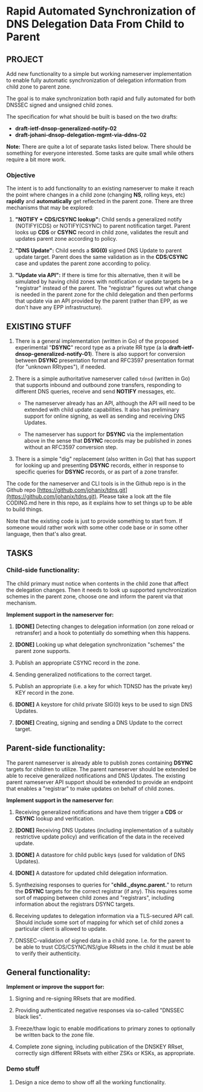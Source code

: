 # Rapid Automated Synchronization of DNS Delegation Data From Child to Parent


## PROJECT

Add new functionality to a simple but working nameserver implementation to
enable fully automatic synchronization of delegation information
from child zone to parent zone.

The goal is to make synchronization both rapid and fully automated for
both DNSSEC signed and unsigned child zones.

The specification for what should be built is based on the two drafts:

- **draft-ietf-dnsop-generalized-notify-02**
- **draft-johani-dnsop-delegation-mgmt-via-ddns-02**

**Note:** There are quite a lot of separate tasks listed below. There
should be something for everyone interested. Some tasks are quite
small while others require a bit more work.

### Objective

The intent is to add functionality to an existing nameserver to make
it reach the point where changes in a child zone (changing **NS**,
rolling keys, etc) **rapidly** and **automatically** get reflected
in the parent zone. There are three mechanisms that may be explored:

1. **"NOTIFY + CDS/CSYNC lookup":** Child sends a generalized notify
  (NOTIFY(CDS) or NOTIFY(CSYNC) to parent notification target. Parent
  looks up **CDS** or **CSYNC** record in child zone, validates the
  result and updates parent zone according to policy.

2. **"DNS Update":** Child sends a **SIG(0)** signed DNS Update
  to parent update target. Parent does the same validation as in the
  **CDS**/**CSYNC** case and updates the parent zone according to
  policy.

3. **"Update via API":** If there is time for this alternative, then it
  will be simulated by having child zones with notification or update
  targets be a "registrar" instead of the parent. The "registrar" figures
  out what change is needed in the parent zone for the child delegation
  and then performs that update via an API provided by the parent (rather
  than EPP, as we don't have any EPP infrastructure).

## EXISTING STUFF

1. There is a general implementation (written in Go) of the proposed
  experimental "**DSYNC**" record type as a private RR type (a la
  **draft-ietf-dnsop-generalized-notify-01**). There is also
  support for conversion between **DSYNC** presentation format and
  RFC3597 presentation format (for "unknown RRtypes"), if needed.

2. There is a simple authoritative nameserver called `tdnsd` (written in Go)
  that supports inbound and outbound zone transfers, responding to
  different DNS queries, receive and send **NOTIFY** messages,
  etc.

    - The nameserver already has an API, although the API will need
    to be extended with child update capabilities. It also has preliminary
    support for online signing, as well as sending and receiving DNS Updates.

    - The nameserver has support for **DSYNC** via the implementation
    above in the sense that **DSYNC** records may be published in zones
    without an RFC3597 conversion step.
 
4. There is a simple "dig" replacement (also written in Go) that has
   support for looking up and presenting **DSYNC** records, either in
   response to specific queries for **DSYNC** records, or as part of a
   zone transfer.

The code for the nameserver and CLI tools is in the Github repo is in the Github repo [https://github.com/johanix/tdns.git](https://github.com/johanix/tdns.git). Please
take a look att the file CODING.md here in this repo, as it explains how to set
things up to be able to build things.
 
Note that the existing code is just to provide something to start from. If
someone would rather work with some other code base or in some other
language, then that's also great.

## TASKS

### Child-side functionality:

The child primary must notice when contents in the child zone that
affect the delegation changes. Then it needs to look up supported
synchronization schemes in the parent zone, choose one and inform the
parent via that mechanism.

**Implement support in the nameserver for:**

1. **[DONE]** Detecting changes to delegation information (on zone reload or
   retransfer) and a hook to potentially do something when this happens.

2. **[DONE]** Looking up what delegation synchronization "schemes" the parent
   zone supports.
     
3. Publish an appropriate CSYNC record in the zone.
   
4. Sending generalized notifications to the correct target.

5. Publish an appropriate (i.e. a key for which TDNSD has the private key) KEY record in the zone.

6. **[DONE]** A keystore for child private SIG(0) keys to be used to sign DNS Updates.

7. **[DONE]** Creating, signing and sending a DNS Update to the correct
   target.


## Parent-side functionality:

The parent nameserver is already able to publish zones containing
**DSYNC** targets for children to utilize. The parent nameserver
should be extended be able to receive generalized notifications and
DNS Updates. The existing parent nameserver API support should be
extended to provide an endpoint that enables a "registrar" to make
updates on behalf of child zones.

**Implement support in the nameserver for:**

1. Receiving generalized notifications and have them trigger a
   **CDS** or **CSYNC** lookup and verification.

2. **[DONE]** Receiving DNS Updates (including implementation of a suitably
   restrictive update policy) and verification of the data in the
   received update.

3. **[DONE]** A datastore for child public keys (used for validation of DNS Updates).

4. **[DONE]** A datastore for updated child delegation information.

5. Synthezising responses to queries for "**child._dsync.parent.**" to
   return the **DSYNC** targets for the correct registrar (if any).
   This requires some sort of mapping between child zones and
   "registrars", including information about the registrars DSYNC
   targets.

6. Receiving updates to delegation information via a TLS-secured API
   call. Should include some sort of mapping for which set of child
   zones a particular client is allowed to update.

7. DNSSEC-validation of signed data in a child zone. I.e. for the parent
   to be able to trust CDS/CSYNC/NS/glue RRsets in the child it must be able
   to verify their authenticity.

## General functionality:

**Implement or improve the support for:**

1. Signing and re-signing RRsets that are modified.

2. Providing authenticated negative responses via
   so-called "DNSSEC black lies".

3. Freeze/thaw logic to enable modifications to primary zones 
   to optionally be written back to the zone file.

4. Complete zone signing, including publication of the DNSKEY RRset,
   correctly sign different RRsets with either ZSKs or KSKs, as
   appropriate.

<!---
## Registrar-side stuff

The intended model for a registrar is that if the generalized
notifications and/or some other scheme is sent to the registrar, then
it will do whatever verifications it deems necessary and if successful
translate this into an EPP transaction.

The "registrar" primary will be the same implementation as the parent
(and child for that matter). When it gets support for receving
generalized notifications and/or DNS Updates it should be able to act
as a "registrar" rather than as a "parent primary". I.e. instead of
updating the parent zone it should send the data to the parent. We
don't have EPP, so we will simulate that via the parent-side API
instead.

**Implement support in the nameserver for:**

1. A "registrar" zone type. Zones managed as a registrar will not be
     served, but rather only the delegation information will be
     maintained.

2. The client side of the parent API to make updates to the
     delegation information for child zones in the parent zone.

3. "Translation" from an incoming (either
     **NOTIFY** + subsequent lookup and validation of a
     **CDS**/**CSYNC** or a DNS Update) to an API transaction to
     update the parent zone.
--->

### Demo stuff

1. Design a nice demo to show off all the working functionality.


